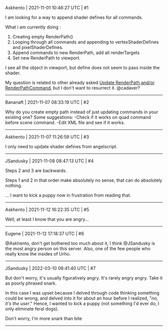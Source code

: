Askhento | 2021-11-01 10:46:27 UTC | #1

I am looking for a way to append shader defines for all commands. 

What i am currently doing : 
1) Creating empty RenderPath()
2) Looping through all commands and appending to vertexShaderDefines and pixelShaderDefines.
3) Append commands to new RenderPath, add all renderTargets
4) Set new RenderPath to viewport.

I see all the object in viewport, but define does not seem to pass inside the shader.

My question is related to other already asked [Update RenderPath and/or RenderPathCommand](https://discourse.urho3d.io/t/update-renderpath-and-or-renderpathcommand/1611), but I don't want to resurrect it. @cadaver?

-------------------------

Bananaft | 2021-11-07 08:33:19 UTC | #2

Why do you create empty path instead of just updating commands in your existing one?
Some suggestions:
-Check if it works on quad command before scene command.
-Edit XML file and see if it works.

-------------------------

Askhento | 2021-11-07 11:26:59 UTC | #3

I only need to update shader defines from angelscript.

-------------------------

JSandusky | 2021-11-08 08:47:13 UTC | #4

Steps 2 and 3 are backwards. 

Steps 1 and 2 in that order make absolutely no sense, that can do absolutely nothing.

... I want to kick a puppy now in frustration from reading that.

-------------------------

Askhento | 2021-11-12 16:22:35 UTC | #5

Well, at least I know that you are angry...

-------------------------

Eugene | 2021-11-12 17:18:37 UTC | #6

@Askhento, don't get bothered too much about it, I think @JSandusky is the most angry person on this server. Also, one of the few people who really know the insides of Urho.

-------------------------

JSandusky | 2022-03-10 06:41:40 UTC | #7

But don't worry, it's usually figuratively angry. It's rarely angry angry. Take it as poorly phrased snark.

In this case I was upset because I delved through code thinking something could be wrong, and delved into it for about an hour before I realized, "*no, it's the user*." Hence, I wanted to kick a puppy (not something I'd ever do, I only eliminate feral dogs).

Don't worry, I'm more snark than bite

-------------------------

